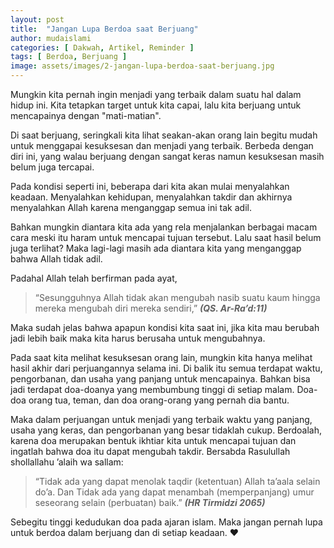 ```yaml
---
layout: post
title:  "Jangan Lupa Berdoa saat Berjuang"
author: mudaislami
categories: [ Dakwah, Artikel, Reminder ]
tags: [ Berdoa, Berjuang ]
image: assets/images/2-jangan-lupa-berdoa-saat-berjuang.jpg
---
```

 
Mungkin kita pernah ingin menjadi yang terbaik dalam suatu hal dalam hidup ini. Kita tetapkan target untuk kita capai, lalu kita berjuang untuk mencapainya dengan "mati-matian".
 
Di saat berjuang, seringkali kita lihat seakan-akan orang lain begitu mudah untuk menggapai kesuksesan dan menjadi yang terbaik. Berbeda dengan diri ini, yang walau berjuang dengan sangat keras namun kesuksesan masih belum juga tercapai.
 
Pada kondisi seperti ini, beberapa dari kita akan mulai menyalahkan keadaan. Menyalahkan kehidupan, menyalahkan takdir dan akhirnya menyalahkan Allah karena menganggap semua ini tak adil.
 
Bahkan mungkin diantara kita ada yang rela menjalankan berbagai macam cara meski itu haram untuk mencapai tujuan tersebut. Lalu saat hasil belum juga terlihat? Maka lagi-lagi masih ada diantara kita yang menganggap bahwa Allah tidak adil.
 
Padahal Allah telah berfirman pada ayat,
 
>“Sesungguhnya Allah tidak akan mengubah nasib suatu kaum hingga mereka mengubah diri mereka sendiri,” ***(QS. Ar-Ra’d:11)***
 
Maka sudah jelas bahwa apapun kondisi kita saat ini, jika kita mau berubah jadi lebih baik maka kita harus berusaha untuk mengubahnya.
 
Pada saat kita melihat kesuksesan orang lain, mungkin kita hanya melihat hasil akhir dari perjuangannya selama ini. Di balik itu semua terdapat waktu, pengorbanan, dan usaha yang panjang untuk mencapainya. Bahkan bisa jadi terdapat doa-doanya yang membumbung tinggi di setiap malam. Doa-doa orang tua, teman, dan doa orang-orang yang pernah dia bantu.
 
Maka dalam perjuangan untuk menjadi yang terbaik waktu yang panjang, usaha yang keras, dan pengorbanan yang besar tidaklah cukup. Berdoalah, karena doa merupakan bentuk ikhtiar kita untuk mencapai tujuan dan ingatlah bahwa doa itu dapat mengubah takdir. Bersabda Rasulullah shollallahu ’alaih wa sallam: 
 
>“Tidak ada yang dapat menolak taqdir (ketentuan) Allah ta’aala selain do’a. Dan Tidak ada yang dapat menambah (memperpanjang) umur seseorang selain (perbuatan) baik.” ***(HR Tirmidzi 2065)***
 
Sebegitu tinggi kedudukan doa pada ajaran islam. Maka jangan pernah lupa untuk berdoa dalam berjuang dan di setiap keadaan. :heart: